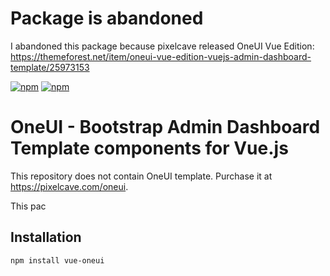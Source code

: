 # Package is abandoned

I abandoned this package because pixelcave released OneUI Vue Edition: https://themeforest.net/item/oneui-vue-edition-vuejs-admin-dashboard-template/25973153

[![npm](https://img.shields.io/npm/v/vue-oneui.svg)](https://www.npmjs.com/package/vue-oneui)
[![npm](https://img.shields.io/npm/dt/vue-oneui.svg)](https://www.npmjs.com/package/vue-oneui)

# OneUI - Bootstrap Admin Dashboard Template components for Vue.js

This repository does not contain OneUI template. Purchase it at https://pixelcave.com/oneui.

This pac

## Installation

```bash
npm install vue-oneui
```
